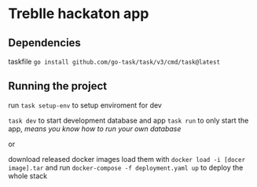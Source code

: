 
# Treblle hackaton app


## Dependencies
taskfile
`go install github.com/go-task/task/v3/cmd/task@latest`

## Running the project

run `task setup-env` to setup enviroment for dev

`task dev` to start development database and app
`task run` to only start the app, *means you know how to run your own database*

or

download released docker images load them with `docker load -i [docer image].tar` and run `docker-compose -f deployment.yaml up` to deploy the whole stack
